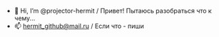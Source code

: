 - 👋 Hi, I’m @projector-hermit / Привет! Пытаюсь разобраться что к чему...
- 📫 hermit_github@mail.ru / Если что - пиши

<!---
projector-hermit/projector-hermit is a ✨ special ✨ repository because its `README.md` (this file) appears on your GitHub profile.
You can click the Preview link to take a look at your changes.
--->
